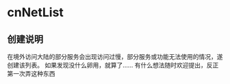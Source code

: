 # cnNetList
## 创建说明
在境外访问大陆的部分服务会出现访问过慢，部分服务或功能无法使用的情况，遂创建该列表。
如果发现没什么卵用，就算了……
有什么想法随时欢迎提出，反正第一次弄这种东西
